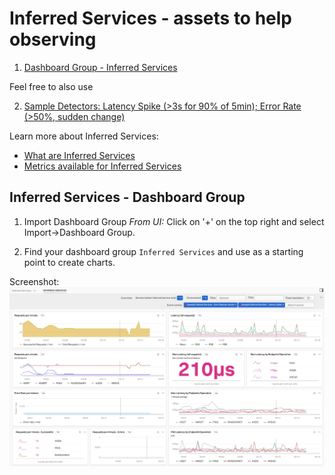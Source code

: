 # Inferred Services - assets to help observing

1. [Dashboard Group - Inferred Services](./Dashboard_Group_Inferred%20Services.json)

Feel free to also use

2. [Sample Detectors: Latency Spike (>3s for 90% of 5min); Error Rate (>50%, sudden change)](../../detectors/inferred-services-detectors/README.md)

Learn more about Inferred Services: 
- [What are Inferred Services](https://docs.splunk.com/observability/en/apm/apm-spans-traces/inferred-services.html)
- [Metrics available for Inferred Services](https://docs.splunk.com/observability/en/apm/span-tags/metricsets.html#available-default-mms-metrics-and-dimensions)

## Inferred Services - Dashboard Group

1. Import Dashboard Group
*From UI:*
Click on '+' on the top right and select Import->Dashboard Group.

2. Find your dashboard group `Inferred Services` and use as a starting point to create charts.

Screenshot:
![Dashboard Group 'Inferred Services'](./Inferred-services-DashboardGroup.png)